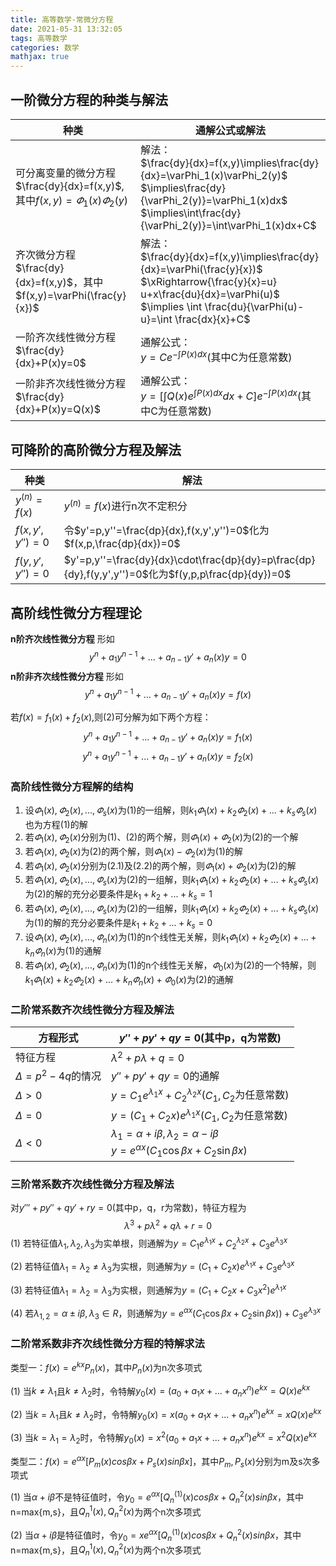 ```yaml
---
title: 高等数学-常微分方程
date: 2021-05-31 13:32:05
tags: 高等数学
categories: 数学
mathjax: true
---
```


## 一阶微分方程的种类与解法

|种类|通解公式或解法|
|----|------------|
|可分离变量的微分方程<br>$\frac{dy}{dx}=f(x,y)$,其中$f(x,y)=\varPhi_1(x)\varPhi_2(y)$ | 解法：<br> $\frac{dy}{dx}=f(x,y)\implies\frac{dy}{dx}=\varPhi_1(x)\varPhi_2(y)$ <br> $\implies\frac{dy}{\varPhi_2(y)}=\varPhi_1(x)dx$ <br> $\implies\int\frac{dy}{\varPhi_2(y)}=\int\varPhi_1(x)dx+C$|
|齐次微分方程<br>$\frac{dy}{dx}=f(x,y)$，其中$f(x,y)=\varPhi(\frac{y}{x})$|解法：<br> $\frac{dy}{dx}=f(x,y)\implies\frac{dy}{dx}=\varPhi(\frac{y}{x})$<br>$\xRightarrow{\frac{y}{x}=u} u+x\frac{du}{dx}=\varPhi(u)$<br>$\implies \int \frac{du}{\varPhi(u)-u}=\int \frac{dx}{x}+C$|
|一阶齐次线性微分方程<br>$\frac{dy}{dx}+P(x)y=0$|通解公式：<br> $y = Ce^{-\int P(x)dx}$(其中C为任意常数)|
|一阶非齐次线性微分方程 <br> $\frac{dy}{dx}+P(x)y=Q(x)$|通解公式：<br> $y=[\int Q(x)e^{\int P(x)dx}dx+C]e^{-\int P(x)dx}$(其中C为任意常数)

## 可降阶的高阶微分方程及解法

|种类|解法|
|----|----|
|$y^{(n)}=f(x)$|$y^{(n)}=f(x)$进行n次不定积分|
|$f(x,y',y'')=0$|令$y'=p,y''=\frac{dp}{dx},f(x,y',y'')=0$化为$f(x,p,\frac{dp}{dx})=0$|
|$f(y,y',y'')=0$|$y'=p,y''=\frac{dy}{dx}\cdot\frac{dp}{dy}=p\frac{dp}{dy},f(y,y',y'')=0$化为$f(y,p,p\frac{dp}{dy})=0$|

## 高阶线性微分方程理论

**n阶齐次线性微分方程**
形如
$$y^{n}+a_1y^{n-1}+...+a_{n-1}y'+a_n(x)y=0 \tag{1}$$
**n阶非齐次线性微分方程**
形如
$$y^{n}+a_1y^{n-1}+...+a_{n-1}y'+a_n(x)y=f(x) \tag{2}$$

若$f(x)=f_1(x)+f_2(x)$,则(2)可分解为如下两个方程：
$$y^{n}+a_1y^{n-1}+...+a_{n-1}y'+a_n(x)y=f_1(x) \tag{2.1}$$
$$y^{n}+a_1y^{n-1}+...+a_{n-1}y'+a_n(x)y=f_2(x) \tag{2.2}$$

### 高阶线性微分方程解的结构

1. 设$\varPhi_1(x),\varPhi_2(x),...,\varPhi_s(x)$为(1)的一组解，则$k_1\varPhi_1(x)+k_2\varPhi_2(x)+...+k_s\varPhi_s(x)$也为方程(1)的解
2. 若$\varPhi_1(x),\varPhi_2(x)$分别为(1)、(2)的两个解，则$\varPhi_1(x)+\varPhi_2(x)$为(2)的一个解
3. 若$\varPhi_1(x),\varPhi_2(x)$为(2)的两个解，则$\varPhi_1(x)-\varPhi_2(x)$为(1)的解
4. 若$\varPhi_1(x),\varPhi_2(x)$分别为(2.1)及(2.2)的两个解，则$\varPhi_1(x)+\varPhi_2(x)$为(2)的解
5. 若$\varPhi_1(x),\varPhi_2(x),...,\varPhi_s(x)$为(2)的一组解，则$k_1\varPhi_1(x)+k_2\varPhi_2(x)+...+k_s\varPhi_s(x)$为(2)的解的充分必要条件是$k_1+k_2+...+k_s=1$
6. 若$\varPhi_1(x),\varPhi_2(x),...,\varPhi_s(x)$为(2)的一组解，则$k_1\varPhi_1(x)+k_2\varPhi_2(x)+...+k_s\varPhi_s(x)$为(1)的解的充分必要条件是$k_1+k_2+...+k_s=0$
7. 设$\varPhi_1(x),\varPhi_2(x),...,\varPhi_n(x)$为(1)的n个线性无关解，则$k_1\varPhi_1(x)+k_2\varPhi_2(x)+...+k_n\varPhi_n(x)$为(1)的通解
8. 若$\varPhi_1(x),\varPhi_2(x),...,\varPhi_n(x)$为(1)的n个线性无关解，$\varPhi_0(x)$为(2)的一个特解，则$k_1\varPhi_1(x)+k_2\varPhi_2(x)+...+k_n\varPhi_n(x)+\varPhi_0(x)$为(2)的通解

### 二阶常系数齐次线性微分方程及解法

|方程形式|$y''+py'+qy=0$(其中p，q为常数)|
|----|----|
|特征方程|$\lambda^2+p\lambda+q=0$|
|$\Delta=p^2-4q$的情况|$y''+py'+qy=0$的通解|
|$\Delta>0$|$y=C_1e^{\lambda_1x}+C_2^{\lambda_2x}$($C_1,C_2$为任意常数)|
|$\Delta=0$|$y=(C_1+C_2x)e^{\lambda_1x}$($C_1,C_2$为任意常数)|
|$\Delta<0$|$\lambda_1=\alpha+i\beta,\lambda_2=\alpha-i\beta$ <br> $y=e^{\alpha x}(C_1\cos\beta x+C_2\sin\beta x)$|

### 三阶常系数齐次线性微分方程及解法

对$y'''+py''+qy'+ry=0$(其中p，q，r为常数)，特征方程为
$$\lambda^3+p\lambda^2+q\lambda+r=0$$
(1) 若特征值$\lambda_1,\lambda_2,\lambda_3$为实单根，则通解为$y=C_1e^{\lambda_1x}+C_2^{\lambda_2x}+C_3e^{\lambda_3x}$

(2) 若特征值$\lambda_1=\lambda_2\not=\lambda_3$为实根，则通解为$y=(C_1+C_2x)e^{\lambda_1x}+C_3e^{\lambda_3x}$

(3) 若特征值$\lambda_1=\lambda_2=\lambda_3$为实根，则通解为$y=(C_1+C_2x+C_3x^2)e^{\lambda_1x}$

(4) 若$\lambda_{1,2}=\alpha\pm i\beta,\lambda_3\in R$，则通解为$y=e^{\alpha x}(C_1\cos\beta x+C_2\sin\beta x))+C_3e^{\lambda_3x}$

### 二阶常系数非齐次线性微分方程的特解求法

类型一：$f(x)=e^{kx}P_n(x)$，其中$P_n(x)$为n次多项式

(1) 当$k\not ={\lambda_1}$且$k\not ={\lambda_2}$时，令特解$y_0(x)=(a_0+a_1x+...+a_nx^n)e^{kx}=Q(x)e^{kx}$

(2) 当$k={\lambda_1}$且$k\not ={\lambda_2}$时，令特解$y_0(x)=x(a_0+a_1x+...+a_nx^n)e^{kx}=xQ(x)e^{kx}$

(3) 当$k={\lambda_1}={\lambda_2}$时，令特解$y_0(x)=x^2(a_0+a_1x+...+a_nx^n)e^{kx}=x^2Q(x)e^{kx}$

类型二：$f(x)=e^{\alpha x}[P_m(x)cos\beta x+P_s(x)sin\beta x]$，其中$P_m,P_s(x)$分别为m及s次多项式

(1) 当$\alpha+i\beta$不是特征值时，令$y_0=e^{\alpha x}[Q_n^{(1)}(x)cos\beta x+Q_n^{2}(x)sin\beta x$，其中n=max{m,s}，且$Q_n^{1}(x),Q_n^{2}(x)$为两个n次多项式

(2) 当$\alpha+i\beta$是特征值时，令$y_0=xe^{\alpha x}[Q_n^{(1)}(x)cos\beta x+Q_n^{2}(x)sin\beta x$，其中n=max{m,s}，且$Q_n^{1}(x),Q_n^{2}(x)$为两个n次多项式
